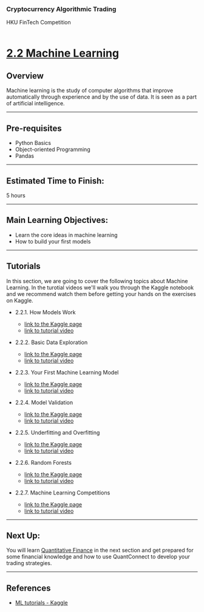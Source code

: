 ### Cryptocurrency Algorithmic Trading
HKU FinTech Competition
<br><br>

# <ins> 2.2 Machine Learning <ins/>

## Overview
Machine learning is the study of computer algorithms that improve automatically through experience and by the use of data. It is seen as a part of artificial intelligence.

---

## Pre-requisites
- Python Basics
- Object-oriented Programming
- Pandas

---

## Estimated Time to Finish:
5 hours

---

## Main Learning Objectives:
- Learn the core ideas in machine learning
- How to build your first models

---
## Tutorials

In this section, we are going to cover the following topics about Machine Learning. In the turotial videos we'll walk you through the Kaggle notebook and we recommend watch them before getting your hands on the exercises on Kaggle.

- 2.2.1. How Models Work

    * [link to the Kaggle page](https://www.kaggle.com/dansbecker/how-models-work)
    * [link to tutorial video](https://drive.google.com/file/d/1XFi8Qq35rPoka1YI7cNn1-UrrmaF9M4g/view?usp=sharing)

- 2.2.2. Basic Data Exploration

    * [link to the Kaggle page](https://www.kaggle.com/dansbecker/basic-data-exploration)
    * [link to tutorial video](https://drive.google.com/file/d/10UJE_lJDrlhePLw45o67J00qoHz5Kb1q/view?usp=sharing)

- 2.2.3. Your First Machine Learning Model

    * [link to the Kaggle page](https://www.kaggle.com/dansbecker/your-first-machine-learning-model)
    * [link to tutorial video](https://drive.google.com/file/d/1-Mv7qgdZMMKgfLnjK96nUC2w0ZBesjaD/view?usp=sharing)

- 2.2.4. Model Validation

    * [link to the Kaggle page](https://www.kaggle.com/dansbecker/model-validation)
    * [link to tutorial video](https://drive.google.com/file/d/1Ep9MqVjHRpEvTDz7r9wo2-0zint-Dn7i/view?usp=sharing)

- 2.2.5. Underfitting and Overfitting

    * [link to the Kaggle page](https://www.kaggle.com/dansbecker/underfitting-and-overfitting)
    * [link to tutorial video](https://drive.google.com/file/d/1Styj16sFVNdWTrvjfJgfJAi8kbF50fah/view?usp=sharing)

- 2.2.6. Random Forests

    * [link to the Kaggle page](https://www.kaggle.com/dansbecker/random-forests)
    * [link to tutorial video](https://drive.google.com/file/d/1unUMTY3bVhosIGQOfAwzdeVSwBQLr3Aa/view?usp=sharing)

- 2.2.7. Machine Learning Competitions

    * [link to the Kaggle page](https://www.kaggle.com/alexisbcook/machine-learning-competitions)
    * [link to tutorial video](https://drive.google.com/file/d/13vGHevT_24iZ6XbPvqNSBtjjBBqXMEoe/view?usp=sharing)

---

## Next Up:

You will learn [Quantitative Finance](<../Module 3 - Quantitative Finance/README.md>) in the next section and get prepared for some financial knowledge and how to use QuantConnect to develop your trading strategies.

---
## References

- [ML tutorials - Kaggle](https://www.kaggle.com/learn/intro-to-machine-learning)
